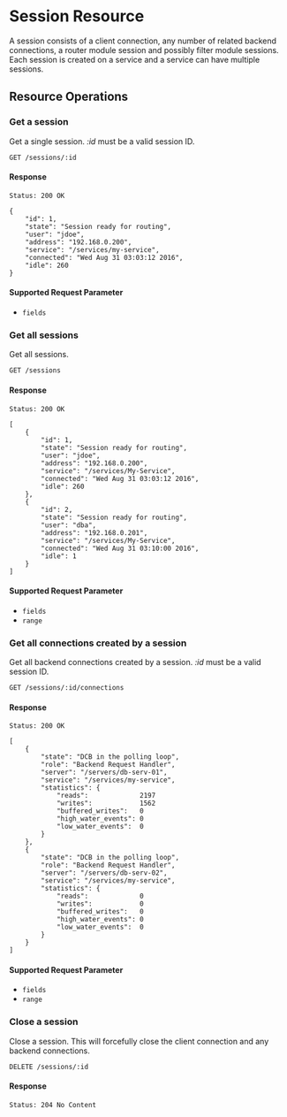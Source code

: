 # Session Resource

A session consists of a client connection, any number of related backend
connections, a router module session and possibly filter module sessions. Each
session is created on a service and a service can have multiple sessions.

## Resource Operations

### Get a session

Get a single session. _:id_ must be a valid session ID.

```
GET /sessions/:id
```

#### Response

```
Status: 200 OK

{
    "id": 1,
    "state": "Session ready for routing",
    "user": "jdoe",
    "address": "192.168.0.200",
    "service": "/services/my-service",
    "connected": "Wed Aug 31 03:03:12 2016",
    "idle": 260
}
```

#### Supported Request Parameter

- `fields`

### Get all sessions

Get all sessions.

```
GET /sessions
```

#### Response

```
Status: 200 OK

[
    {
        "id": 1,
        "state": "Session ready for routing",
        "user": "jdoe",
        "address": "192.168.0.200",
        "service": "/services/My-Service",
        "connected": "Wed Aug 31 03:03:12 2016",
        "idle": 260
    },
    {
        "id": 2,
        "state": "Session ready for routing",
        "user": "dba",
        "address": "192.168.0.201",
        "service": "/services/My-Service",
        "connected": "Wed Aug 31 03:10:00 2016",
        "idle": 1
    }
]
```

#### Supported Request Parameter

- `fields`
- `range`

### Get all connections created by a session

Get all backend connections created by a session. _:id_ must be a valid session ID.

```
GET /sessions/:id/connections
```

#### Response

```
Status: 200 OK

[
    {
        "state": "DCB in the polling loop",
        "role": "Backend Request Handler",
        "server": "/servers/db-serv-01",
        "service": "/services/my-service",
        "statistics": {
            "reads":             2197
            "writes":            1562
            "buffered_writes":   0
            "high_water_events": 0
            "low_water_events":  0
        }
    },
    {
        "state": "DCB in the polling loop",
        "role": "Backend Request Handler",
        "server": "/servers/db-serv-02",
        "service": "/services/my-service",
        "statistics": {
            "reads":             0
            "writes":            0
            "buffered_writes":   0
            "high_water_events": 0
            "low_water_events":  0
        }
    }
]
```

#### Supported Request Parameter

- `fields`
- `range`

### Close a session

Close a session. This will forcefully close the client connection and any
backend connections.

```
DELETE /sessions/:id
```

#### Response

```
Status: 204 No Content
```
